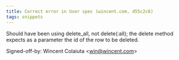 ```yaml
---
title: Correct error in User spec (wincent.com, d55c2c6)
tags: snippets
---
```


Should have been using delete\_all, not delete(:all); the delete method expects as a parameter the id of the row to be deleted.

Signed-off-by: Wincent Colaiuta &lt;win@wincent.com&gt;
